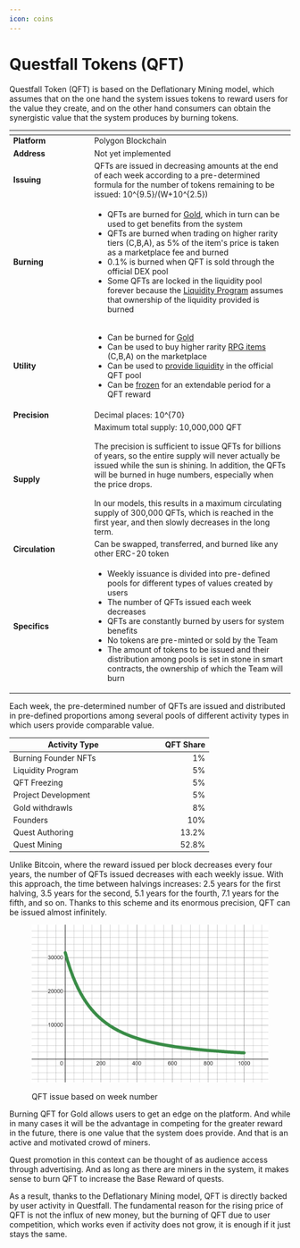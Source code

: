 ```yaml
---
icon: coins
---
```


# Questfall Tokens (QFT)

Questfall Token (QFT) is based on the Deflationary Mining model, which assumes that on the one hand the system issues tokens to reward users for the value they create, and on the other hand consumers can obtain the synergistic value that the system produces by burning tokens.

<table data-header-hidden><thead><tr><th width="131"></th><th></th></tr></thead><tbody><tr><td><strong>Platform</strong></td><td>Polygon Blockchain</td></tr><tr><td><strong>Address</strong></td><td>Not yet implemented</td></tr><tr><td><strong>Issuing</strong></td><td>QFTs are issued in decreasing amounts at the end of each week according to a pre-determined formula for the number of tokens remaining to be issued: <span class="math">10^{9.5}/(W+10^{2.5})</span></td></tr><tr><td><strong>Burning</strong></td><td><ul><li>QFTs are burned for <a href="gold-in-game.md">Gold</a>, which in turn can be used to get benefits from the system</li><li>QFTs are burned when trading on higher rarity tiers (C,B,A), as 5% of the item's price is taken as a marketplace fee and burned</li><li>0.1% is burned when QFT is sold through the official DEX pool</li><li>Some QFTs are locked in the liquidity pool forever because the <a href="../infrastructure/liquidity-providers.md">Liquidity Program</a> assumes that ownership of the liquidity provided is burned</li></ul></td></tr><tr><td><strong>Utility</strong></td><td><ul><li>Can be burned for <a href="gold-in-game.md">Gold</a></li><li>Can be used to buy higher rarity <a href="../mining/Items.md">RPG items</a> (C,B,A) on the marketplace</li><li>Can be used to <a href="../infrastructure/liquidity-providers.md">provide liquidity</a> in the official QFT pool</li><li>Can be <a href="../infrastructure/qft-freezing.md">frozen</a> for an extendable period for a QFT reward</li></ul></td></tr><tr><td><strong>Precision</strong></td><td>Decimal places: <span class="math">10^{70}</span></td></tr><tr><td><strong>Supply</strong></td><td>Maximum total supply: 10,000,000 QFT<br><br>The precision is sufficient to issue QFTs for billions of years, so the entire supply will never actually be issued while the sun is shining. In addition, the QFTs will be burned in huge numbers, especially when the price drops.<br><br>In our models, this results in a maximum circulating supply of 300,000 QFTs, which is reached in the first year, and then slowly decreases in the long term.</td></tr><tr><td><strong>Circulation</strong></td><td>Can be swapped, transferred, and burned like any other ERC-20 token</td></tr><tr><td><strong>Specifics</strong></td><td><ul><li>Weekly issuance is divided into pre-defined pools for different types of values created by users</li><li>The number of QFTs issued each week decreases</li><li>QFTs are constantly burned by users for system benefits</li><li>No tokens are pre-minted or sold by the Team</li><li>The amount of tokens to be issued and their distribution among pools is set in stone in smart contracts, the ownership of which the Team will burn</li></ul></td></tr></tbody></table>

Each week, the pre-determined number of QFTs are issued and distributed in pre-defined proportions among several pools of different activity types in which users provide comparable value.

<table><thead><tr><th width="215">Activity Type</th><th width="115" align="right">QFT Share</th></tr></thead><tbody><tr><td>Burning Founder NFTs</td><td align="right">1%</td></tr><tr><td>Liquidity Program</td><td align="right">5%</td></tr><tr><td>QFT Freezing</td><td align="right">5%</td></tr><tr><td>Project Development</td><td align="right">5%</td></tr><tr><td>Gold withdrawls</td><td align="right">8%</td></tr><tr><td>Founders</td><td align="right">10%</td></tr><tr><td>Quest Authoring</td><td align="right">13.2%</td></tr><tr><td>Quest Mining</td><td align="right">52.8%</td></tr></tbody></table>

Unlike Bitcoin, where the reward issued per block decreases every four years, the number of QFTs issued decreases with each weekly issue. With this approach, the time between halvings increases: 2.5 years for the first halving, 3.5 years for the second, 5.1 years for the fourth, 7.1 years for the fifth, and so on. Thanks to this scheme and its enormous precision, QFT can be issued almost infinitely.

<figure><img src="../.gitbook/assets/desmos-graph (1).png" alt=""><figcaption><p>QFT issue based on week number</p></figcaption></figure>

Burning QFT for Gold allows users to get an edge on the platform. And while in many cases it will be the advantage in competing for the greater reward in the future, there is one value that the system does provide. And that is an active and motivated crowd of miners.&#x20;

Quest promotion in this context can be thought of as audience access through advertising. And as long as there are miners in the system, it makes sense to burn QFT to increase the Base Reward of quests.

As a result, thanks to the Deflationary Mining model, QFT is directly backed by user activity in Questfall. The fundamental reason for the rising price of QFT is not the influx of new money, but the burning of QFT due to user competition, which works even if activity does not grow, it is enough if it just stays the same.
